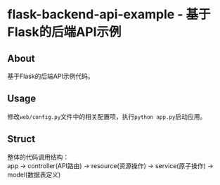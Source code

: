 # flask-backend-api-example - 基于Flask的后端API示例

## About
基于Flask的后端API示例代码。

## Usage
修改`web/config.py`文件中的相关配置项，执行`python app.py`启动应用。

## Struct
整体的代码调用结构：  
app -> controller(API路由) -> resource(资源操作) -> service(原子操作) -> model(数据表定义)

  
